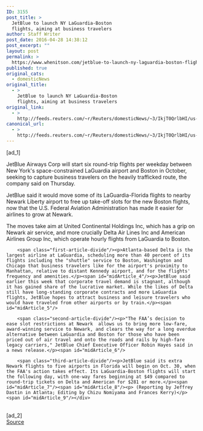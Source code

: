 ```yaml
---
ID: 3155
post_title: >
  JetBlue to launch NY LaGuardia-Boston
  flights, aiming at business travelers
author: Staff Writer
post_date: 2016-04-28 14:38:12
post_excerpt: ""
layout: post
permalink: >
  https://www.whenitson.com/jetblue-to-launch-ny-laguardia-boston-flights-aiming-at-business-travelers/
published: true
original_cats:
  - domesticNews
original_title:
  - >
    JetBlue to launch NY LaGuardia-Boston
    flights, aiming at business travelers
original_link:
  - >
    http://feeds.reuters.com/~r/Reuters/domesticNews/~3/IkjT0QrlbHI/us-jetblue-airways-flights-idUSKCN0XP22X
canonical_url:
  - >
    http://feeds.reuters.com/~r/Reuters/domesticNews/~3/IkjT0QrlbHI/us-jetblue-airways-flights-idUSKCN0XP22X
---
```

 [ad_1]
<br><div id="articleText">
<span id="midArticle_start"/>

<span id="midArticle_0"/><span class="focusParagraph" readability="6"><p><span class="articleLocatio&lt;/span&gt;n">JetBlue Airways Corp will start six round-trip flights per weekday between New York's space-constrained LaGuardia airport and Boston in October, seeking to capture business travelers on the heavily trafficked route, the company said on Thursday.</span></p></span><span id="midArticle_1"/><p>JetBlue said it would move some of its LaGuardia-Florida flights to nearby Newark Liberty airport to free up take-off slots for the new Boston flights, now that the U.S. Federal Aviation Administration has made it easier for airlines to grow at Newark.</p><span id="midArticle_2"/><p>The moves take aim at United Continental Holdings Inc, which has a grip on Newark air service, and more crucially Delta Air Lines Inc and American Airlines Group Inc, which operate hourly flights from LaGuardia to Boston.</p><span id="midArticle_3"/>
        
        <span class="first-article-divide"/><p>Atlanta-based Delta is the largest airline at LaGuardia, scheduling more than 40 percent of its flights including the "shuttle" service to Boston, Washington and Chicago that business travelers like for the airport's proximity to Manhattan, relative to distant Kennedy airport, and for the flights' frequency and amenities.</p><span id="midArticle_4"/><p>JetBlue said earlier this week that corporate travel demand is stagnant, although it has gained share of the lucrative market. While the likes of Delta still have long-standing corporate contracts and more LaGuardia flights, JetBlue hopes to attract business and leisure travelers who would have traveled from other airports or by train.</p><span id="midArticle_5"/>
        
        <span class="second-article-divide"/><p>"The FAA’s decision to ease slot restrictions at Newark  allows us to bring more low-fare, award-winning service to Newark, and clears the way for a long overdue alternative between LaGuardia and Boston for those who have been priced out of air travel and onto the roads and rails by high-fare legacy carriers," JetBlue Chief Executive Officer Robin Hayes said in a news release.</p><span id="midArticle_6"/>
        
        <span class="third-article-divide"/><p>JetBlue said its extra Newark flights to five airports in Florida will begin on Oct. 30, when the FAA's action takes effect. Its LaGuardia-Boston flights will start the following day, with one-way fares beginning at $49 compared to round-trip tickets on Delta and American for $281 or more.</p><span id="midArticle_7"/><span id="midArticle_8"/><p> (Reporting by Jeffrey Dastin in Atlanta; Editing by Chizu Nomiyama and Frances Kerry)</p><span id="midArticle_9"/></div>
<br>[ad_2]
<br><a href="http://feeds.reuters.com/~r/Reuters/domesticNews/~3/IkjT0QrlbHI/us-jetblue-airways-flights-idUSKCN0XP22X">Source </a>